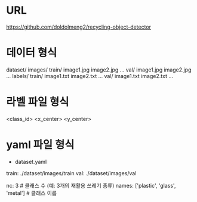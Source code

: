 # URL
https://github.com/doldolmeng2/recycling-object-detector

# 데이터 형식
dataset/
    images/
        train/
            image1.jpg
            image2.jpg
            ...
        val/
            image1.jpg
            image2.jpg
            ...
    labels/
        train/
            image1.txt
            image2.txt
            ...
        val/
            image1.txt
            image2.txt
            ...

# 라벨 파일 형식
<class_id> <x_center> <y_center> <width> <height>

# yaml 파일 형식

- dataset.yaml

train: ./dataset/images/train
val: ./dataset/images/val

nc: 3  # 클래스 수 (예: 3개의 재활용 쓰레기 종류)
names: ['plastic', 'glass', 'metal']  # 클래스 이름